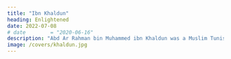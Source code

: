 ```yaml
---
title: "Ibn Khaldun"
heading: Enlightened
date: 2022-07-08
# date        = "2020-06-16"
description: "Abd Ar Rahman bin Muhammed ibn Khaldun was a Muslim Tunisian historian from the 14th century. His fundamental idea of group-feeling makes him one of the foundations of Supersociology"
image: /covers/khaldun.jpg
---
```


<!-- 
+++
title= ""
description= ""
# , aside from Socrates (virtues), David Hume (sympathy), and Adam Smith (fellow-feeling)"
image= "/covers/"
aliases = ["/research/khaldun"]
+++
 -->